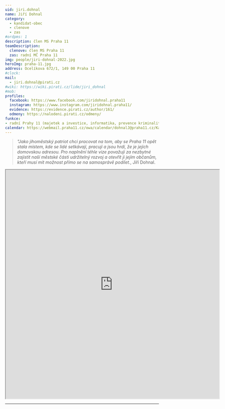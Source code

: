 ```yaml
---
uid: jiri.dohnal
name: Jiří Dohnal
category:
  - kandidat-obec
  - clenove
  - zas   
#ordpms: 1
description: člen MS Praha 11
teamDescription:
  clenove: člen MS Praha 11
  zas: radní MČ Praha 11
img: people/jiri-dohnal-2022.jpg
heroImg: praha-11.jpg
address: Ocelíkova 672/1, 149 00 Praha 11
#clock: 
mail:
  - jiri.dohnal@pirati.cz
#wiki: https://wiki.pirati.cz/lide/jiri_dohnal
#mob:
profiles:
  facebook: https://www.facebook.com/jiridohnal.praha11
  instagram: https://www.instagram.com/jiridohnal.praha11/
  evidence: https://evidence.pirati.cz/author/161/
  odmeny: https://nalodeni.pirati.cz/odmeny/
funkce: 
- radní Prahy 11 (majetek a investice, informatika, prevence kriminality)
calendar: https://webmail.praha11.cz/owa/calendar/dohnalJ@praha11.cz/Kalendář/calendar.html
---
```




>*"Jako jihoměstský patriot chci pracovat na tom, aby se Praha 11 opět stala místem, kde se lidé setkávají, pracují a jsou hrdí, že je jejich domovskou adresou. Pro naplnění téhle vize považuji za nezbytné zajistit naší městské části udržitelný rozvoj a otevřít ji jejím občanům, kteří musí mít možnost přímo se na samosprávě podílet.*, Jiří Dohnal.



<iframe width="700" height="750" src="https://webmail.praha11.cz/owa/calendar/dohnalJ@praha11.cz/Kalendář/calendar.html"></iframe>




---

